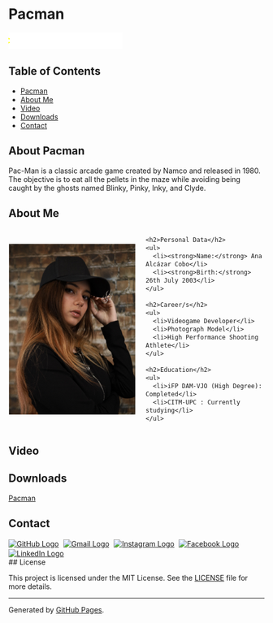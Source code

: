 # Pacman

![Header Image](assets/Header_Web.gif)

## Table of Contents
- [Pacman](#about-pacman)
- [About Me](#about-me)
- [Video](#video)
- [Downloads](#downloads)
- [Contact](#contact)

## About Pacman

Pac-Man is a classic arcade game created by Namco and released in 1980. The objective is to eat all the pellets in the maze while avoiding being caught by the ghosts named Blinky, Pinky, Inky, and Clyde.

## About Me

<div style="display:flex; align-items:center;">
  <img src="assets/IMG_0421.png" alt="Me" style="width:250px; max-width:100%; height:auto;">
  <div style="margin-left:20px;">
  
    <h2>Personal Data</h2>
    <ul>
      <li><strong>Name:</strong> Ana Alcázar Cobo</li>
      <li><strong>Birth:</strong> 26th July 2003</li>
    </ul>
  
    <h2>Career/s</h2>
    <ul>
      <li>Videogame Developer</li>
      <li>Photograph Model</li>
      <li>High Performance Shooting Athlete</li>
    </ul>
  
    <h2>Education</h2>
    <ul>
      <li>iFP DAM-VJO (High Degree): Completed</li>
      <li>CITM-UPC : Currently studying</li>
    </ul>
  
  </div>
</div>

## Video
## Downloads

<a href="https://github.com/AnaAlcazar/Shared-Projects/releases/download/Release1.0/Zyal-Ana_Pacman_v1.0.zip" download class="btn btn-blue">Pacman</a>

## Contact
<div class="button-container">
<a href="https://github.com/AnaAlcazar" target="_blank" rel="noopener noreferrer" class="btn-github">
  <img src="https://github.githubassets.com/images/modules/logos_page/GitHub-Mark.png" alt="GitHub Logo" style="width: 24px; height: 24px; vertical-align: middle; margin-right: 5px;"></a>

<a href="mailto:analcazarc.socialmedia@gmail.com" target="_blank" rel="noopener noreferrer" class="btn-gmail">
  <img src="https://www.gstatic.com/images/branding/product/2x/gmail_48dp.png" alt="Gmail Logo" style="width: 20px; height: 20px; vertical-align: middle; margin-right: 5px;"></a>

<a href="https://www.instagram.com/ananstgrm" target="_blank" rel="noopener noreferrer" class="btn-instagram">
  <img src="https://upload.wikimedia.org/wikipedia/commons/a/a5/Instagram_icon.png" alt="Instagram Logo" style="width: 20px; height: 20px; vertical-align: middle; margin-right: 5px;"></a>

<a href="https://www.facebook.com/ana.trex.7" target="_blank" rel="noopener noreferrer" class="btn-facebook">
  <img src="https://upload.wikimedia.org/wikipedia/commons/5/51/Facebook_f_logo_%282019%29.svg" alt="Facebook Logo" style="width: 20px; height: 20px; vertical-align: middle; margin-right: 5px;"></a>

<a href="https://www.linkedin.com/in/ana-alcázar-cobo-295419221" target="_blank" rel="noopener noreferrer" class="btn-linkedin">
  <img src="https://upload.wikimedia.org/wikipedia/commons/c/ca/LinkedIn_logo_initials.png" alt="LinkedIn Logo" style="width: 20px; height: 20px; vertical-align: middle; margin-right: 5px;"></a>
</div>
## License

This project is licensed under the MIT License. See the [LICENSE](LICENSE) file for more details.

---

Generated by [GitHub Pages](https://pages.github.com/).


